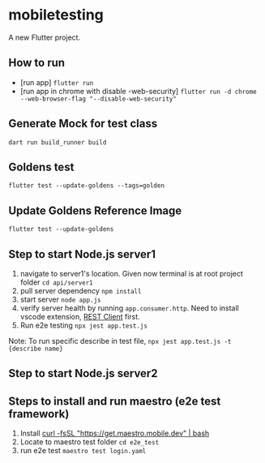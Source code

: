 # mobiletesting

A new Flutter project.

## How to run 
- [run app] `flutter run`
- [run app in chrome with disable -web-security] `flutter run -d chrome --web-browser-flag "--disable-web-security"`


## Generate Mock for test class 
`dart run build_runner build`

## Goldens test
`flutter test --update-goldens --tags=golden` 

## Update Goldens Reference Image 
`flutter test --update-goldens`


## Step to start Node.js server1
1. navigate to server1's location. Given now terminal is at root project folder
`cd api/server1`
2. pull server dependency
`npm install`
3. start server
`node app.js`
4. verify server health by running `app.consumer.http`. Need to install vscode extension, [REST Client](https://marketplace.visualstudio.com/items?itemName=humao.rest-client) first.
5. Run e2e testing
`npx jest app.test.js`

Note: To run specific describe in test file, `npx jest app.test.js -t {describe name}`


## Step to start Node.js server2


## Steps to install and run maestro (e2e test framework)
1. Install [curl -fsSL "https://get.maestro.mobile.dev" | bash ](https://maestro.mobile.dev/getting-started/installing-maestro)
2. Locate to maestro test folder
`cd e2e_test`
3. run e2e test
`maestro test login.yaml`
